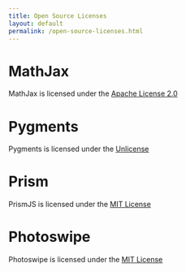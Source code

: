 ```yaml
---
title: Open Source Licenses
layout: default
permalink: /open-source-licenses.html
---
```


# MathJax

MathJax is licensed under the [Apache License 2.0](https://github.com/mathjax/MathJax-src/blob/master/LICENSE)

# Pygments

Pygments is licensed under the [Unlicense](https://github.com/jwarby/jekyll-pygments-themes/blob/master/UNLICENSE.txt)

# Prism

PrismJS is licensed under the [MIT License](https://github.com/PrismJS/prism/blob/master/LICENSE)

# Photoswipe

Photoswipe is licensed under the [MIT License](https://github.com/dimsemenov/PhotoSwipe/blob/master/LICENSE)
